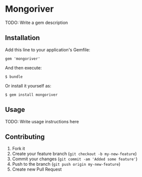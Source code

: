 # Mongoriver

TODO: Write a gem description

## Installation

Add this line to your application's Gemfile:

    gem 'mongoriver'

And then execute:

    $ bundle

Or install it yourself as:

    $ gem install mongoriver

## Usage

TODO: Write usage instructions here

## Contributing

1. Fork it
2. Create your feature branch (`git checkout -b my-new-feature`)
3. Commit your changes (`git commit -am 'Added some feature'`)
4. Push to the branch (`git push origin my-new-feature`)
5. Create new Pull Request
